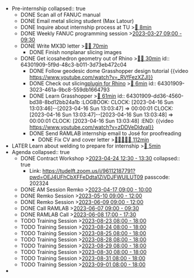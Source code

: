 - Pre-internship
  collapsed:: true
	- DONE Scan all of FANUC manual
	- DONE Email metal slicing student (Max Latour)
	- DONE Inquire about internship process at TU >[🍅 8min](#agenda-pomo://?t=p-1683621631156-435)
	- DONE Weekly FANUC programming session >[2023-03-27 09:00 - 09:30](#agenda://?start=1679900400000&end=1679902200000&allDay=false)
	- DONE Write MX3D letter >[🍅🍅 70min](#agenda-pomo://?t=f-1683109759368-1500%2Cf-1683116349853-2700)
		- DONE Finish nonplanar slicing images
	- DONE Get icosahedron geometry out of Rhino >[🍅🍅 30min](#agenda-pomo://?t=f-1680454224079-600%2Cf-1680455400291-1200)
	  id:: 64301909-5f9d-48c3-b011-3d73eb472c04
		- DONE Follow geodesic dome Grasshopper design tutorial {{video https://www.youtube.com/watch?v=_RVfFezXZJI}}
		- DONE Check out slicing[plugin for Rhino](https://www.food4rhino.com/en/app/droid-3d-print-slicer-and-path-plotter) >[🍅 6min](#agenda-pomo://?t=p-1680785743759-333)
		  id:: 64301909-3023-461a-9bc8-559db1664793
		- DONE Learn Grasshopper  >[🍅 61min](#agenda-pomo://?t=p-1681643041527-9%2Cf-1681643054462-3600)
		  id:: 64301909-dd36-4560-bd38-8bd12bb24a1b
		  :LOGBOOK:
		  CLOCK: [2023-04-16 Sun 13:03:46]--[2023-04-16 Sun 13:03:47] =>  00:00:01
		  CLOCK: [2023-04-16 Sun 13:03:47]--[2023-04-16 Sun 13:03:48] =>  00:00:01
		  CLOCK: [2023-04-16 Sun 13:03:48]
		  :END:
		  {{video https://www.youtube.com/watch?v=zDDVeDldvaI}}
		- DONE Send RAMLAB internship email to José for proofreading
			- DONE Fix CV and cover letter >[🍅🍅🍅🍅🍅 112min](#agenda-pomo://?t=f-1684305344678-1200%2Cf-1684306583363-1200%2Cf-1684309808136-1200%2Cf-1684311186045-1200%2Cf-1684313073919-1200%2Cp-1684315282457-10%2Cp-1684315644255-695)
- LATER Learn about welding to prepare for internship >[🍅 5min](#agenda-pomo://?t=p-1692949974434-151%2Cp-1692956595934-144)
- Agenda
  collapsed:: true
	- DONE Contract Workshop >[2023-04-24 12:30 - 13:30](#agenda://?start=1682332200000&end=1682335800000&allDay=false)
	  collapsed:: true
		- Link: https://tudelft.zoom.us/j/96112187791?pwd=OEJ4UFhCbXFFeDdta1ZiVDJFWUlLUT09
		  passcode: 202324
	- DONE AM Session Remko >[2023-04-17 09:00 - 10:00](#agenda://?start=1681714800000&end=1681718400000&allDay=false)
	- DONE Remko Session >[2023-05-10 09:00 - 12:00](#agenda://?start=1683702035894&end=1683712835894&allDay=false)
	- DONE Remko Session >[2023-06-09 09:00 - 12:00](#agenda://?start=1686294000000&end=1686304800000&allDay=false)
	- DONE Call RAMLAB >[2023-06-07 09:00 - 09:30](#agenda://?start=1686121200000&end=1686123000000&allDay=false)
	- DONE RAMLAB Call >[2023-06-08 17:00 - 17:30](#agenda://?start=1686236400000&end=1686238200000&allDay=false)
	- TODO Training Session >[2023-08-23 08:00 - 18:00](#agenda://?start=1692770400000&end=1692806400000&allDay=false)
	- TODO Training Session >[2023-08-24 08:00 - 18:00](#agenda://?start=1692856800000&end=1692892800000&allDay=false)
	- TODO Training Session >[2023-08-25 08:00 - 18:00](#agenda://?start=1692943200000&end=1692979200000&allDay=false)
	- TODO Training Session >[2023-08-28 08:00 - 18:00](#agenda://?start=1693202400000&end=1693238400000&allDay=false)
	- TODO Training Session >[2023-08-29 08:00 - 18:00](#agenda://?start=1693288800000&end=1693324800000&allDay=false)
	- TODO Training Session >[2023-08-30 08:00 - 18:00](#agenda://?start=1693375200000&end=1693411200000&allDay=false)
	- TODO Training Session >[2023-08-31 08:00 - 18:00](#agenda://?start=1693461600000&end=1693497600000&allDay=false)
	- TODO Training Session >[2023-09-01 08:00 - 18:00](#agenda://?start=1693548000000&end=1693584000000&allDay=false)
-